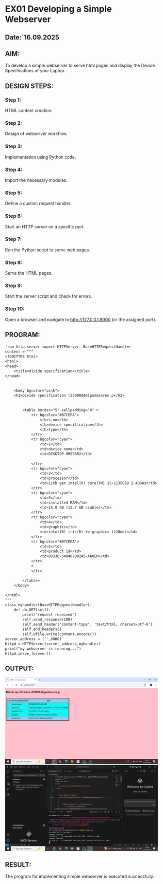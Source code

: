 # EX01 Developing a Simple Webserver
## Date:`16.09.2025

## AIM:
To develop a simple webserver to serve html pages and display the Device Specifications of your Laptop.

## DESIGN STEPS:
### Step 1: 
HTML content creation.

### Step 2:
Design of webserver workflow.

### Step 3:
Implementation using Python code.

### Step 4:
Import the necessary modules.

### Step 5:
Define a custom request handler.

### Step 6:
Start an HTTP server on a specific port.

### Step 7:
Run the Python script to serve web pages.

### Step 8:
Serve the HTML pages.

### Step 9:
Start the server script and check for errors.

### Step 10:
Open a browser and navigate to http://127.0.0.1:8000 (or the assigned port).

## PROGRAM:
```
from http.server import HTTPServer, BaseHTTPRequestHandler
content = """
<!DOCTYPE html>
<html>
<head>
    <title>divide specification</title>
</head>
    
    
    <body bgcolor="pink">
    <h2>Divide specification (25008840)padmasree.p</h2>
    
        
        <table border="5" cellpadding="4" >
            <tr bgcolor="#87CEFA">
                <th>s.no</th>
                <th>device specification</th>
                <th>type</th>
            </tr>
            <tr bgcolor="cyan">
                <td>1</td>
                <td>device name</td>
                <td>DESKTOP-RMSEAR2</td>
            
            </tr>
            <tr bgcolor="cyan">
                <td>2</td>
                <td>processor</td>
                <td>11th gen intel(R) core(TM) i5-1135G7@ 2.40GHz</td>
            </tr>
            <tr bgcolor="cyan">
                <td>3</td>
                <td>installed RAM</td>
                <td>16.0 GB (15.7 GB usable)</td>
            </tr>
            <tr bgcolor="cyan">
                <td>4</td>
                <td>graphics</td>
                <td>intel(R) iris(R) Xe graphics (128mb)</td>
            </tr>
            <tr bgcolor="#87CEFA">
                <td>5</td>
                <td>product id</td>
                <td>00330-54040-00245-AAOEM</td>
            </tr>
            <    
            </tr>
            
        </table>
    </body>

</html>
"""
class myhandler(BaseHTTPRequestHandler):
    def do_GET(self):
        print("request received")
        self.send_response(200)
        self.send_header('content-type', 'text/html; charset=utf-8')
        self.end_headers()
        self.wfile.write(content.encode())
server_address = ('',8000)
httpd = HTTPServer(server_address,myhandler)
print("my webserver is running...")
httpd.serve_forever()

```

## OUTPUT:
![alt text](<Screenshot (8).png>)
![alt text](<Screenshot (9).png>)
## RESULT:
The program for implementing simple webserver is executed successfully.

